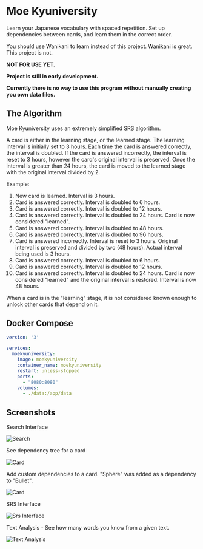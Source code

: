 # Moe Kyuniversity

Learn your Japanese vocabulary with spaced repetition. Set up dependencies between cards, and learn them in the correct order.

You should use Wanikani to learn instead of this project. Wanikani is great. This project is not.

**NOT FOR USE YET.**

**Project is still in early development.**

**Currently there is no way to use this program without manually creating you own data files.**

## The Algorithm
Moe Kyuniversity uses an extremely simplified SRS algorithm.

A card is either in the learning stage, or the learned stage. The learning interval is initially set to 3 hours. Each time the card is answered correctly, the interval is doubled. If the card is answered incorrectly, the interval is reset to 3 hours, however the card's original interval is preserved. Once the interval is greater than 24 hours, the card is moved to the learned stage with the original interval divided by 2.

Example:
1. New card is learned. Interval is 3 hours.
2. Card is answered correctly. Interval is doubled to 6 hours.
3. Card is answered correctly. Interval is doubled to 12 hours.
4. Card is answered correctly. Interval is doubled to 24 hours. Card is now considered "learned".
5. Card is answered correctly. Interval is doubled to 48 hours.
6. Card is answered correctly. Interval is doubled to 96 hours.
7. Card is answered incorrectly. Interval is reset to 3 hours. Original interval is preserved and divided by two (48 hours). Actual interval being used is 3 hours.
8. Card is answered correctly. Interval is doubled to 6 hours.
9. Card is answered correctly. Interval is doubled to 12 hours.
10. Card is answered correctly. Interval is doubled to 24 hours. Card is now considered "learned" and the original interval is restored. Interval is now 48 hours.

When a card is in the "learning" stage, it is not considered known enough to unlock other cards that depend on it.

## Docker Compose
```yaml
version: '3'

services:
  moekyuniversity:
    image: moekyuniversity
    container_name: moekyuniversity
    restart: unless-stopped
    ports:
      - "8080:8080"
    volumes:
      - ./data:/app/data
```

## Screenshots
Search Interface

![Search](./static/img/search_demo.png)

See dependency tree for a card

![Card](./static/img/card_dog_kanji.png)

Add custom dependencies to a card. "Sphere" was added as a dependency to "Bullet".

![Card](./static/img/card_bullet.png)

SRS Interface

![Srs Interface](./static/img/srs_demo.gif)

Text Analysis - See how many words you know from a given text.

![Text Analysis](./static/img/text_analysis.png)
